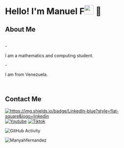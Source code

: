 <h1>Hello! I'm Manuel F<img src="https://raw.githubusercontent.com/iampavangandhi/iampavangandhi/master/gifs/Hi.gif" width="30px"> 🚀</h1>

<h2>About Me</h2>
<br>
- <p>I am a mathematics and computing student.</p>
- <p>I am from Venezuela.</p>
<br>

<h2>Contact Me</h2>
<a href="#"><img alt="https://img.shields.io/badge/LinkedIn-blue?style=flat-square&logo=linkedin"></a>
<a href="#"><img alt="Youtube" src="https://img.shields.io/badge/Youtube%20Dev-blue?style=flat-square&logo=youtube"></a>
<a href="#"><img alt="Tiktok" src="https://img.shields.io/badge/Dev?style=flat-square&logo=tiktok"></a>  

![GitHub Activity](https://github-readme-stats.vercel.app/api?username=Manyahfernandez&show_icons=true)

<p align="left"> <img src="https://komarev.com/ghpvc/?username=Manyahfernandez9&label=Profile%20views&color=0e75b6&style=flat" alt="Manyahfernandez" /> </p>
